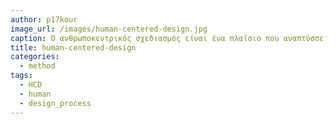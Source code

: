 ```yaml
---
author: p17kour
image_url: /images/human-centered-design.jpg
caption: Ο ανθρωποκεντρικός σχεδιασμός είναι ένα πλαίσιο που αναπτύσσει λύσεις σε προβλήματα τα οποία λαμβάνουν χώρα την ανθρώπινη προοπτική σε όλες τις φάσεις της διαδικασίας σχεδιασμού. Φάση έμπνευσης - Φάση ιδεολογίας - Φάση υλοποίησης.  
title: human-centered-design
categories:
  - method
tags:
  - HCD
  - human 
  - design_process
---
```

